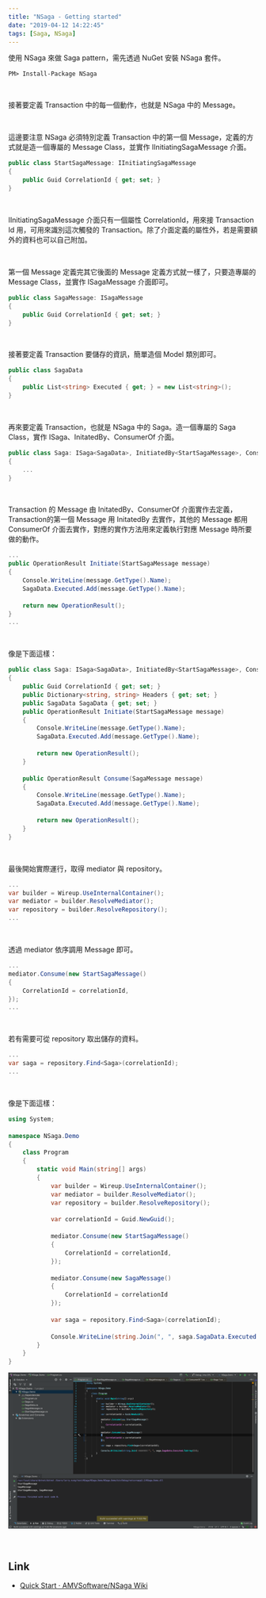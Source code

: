 ```yaml
---
title: "NSaga - Getting started"
date: "2019-04-12 14:22:45"
tags: [Saga, NSaga]
---
```



使用 NSaga 來做 Saga pattern，需先透過 NuGet 安裝 NSaga 套件。  

<!-- More -->

    PM> Install-Package NSaga

<br/>


接著要定義 Transaction 中的每一個動作，也就是 NSaga 中的 Message。  

<br/>


這邊要注意 NSaga 必須特別定義 Transaction 中的第一個 Message，定義的方式就是造一個專屬的 Message Class，並實作 IInitiatingSagaMessage 介面。  

```C#
public class StartSagaMessage: IInitiatingSagaMessage
{
    public Guid CorrelationId { get; set; }
}
```

<br/>

IInitiatingSagaMessage 介面只有一個屬性 CorrelationId，用來接 Transaction Id 用，可用來識別這次觸發的 Transaction。除了介面定義的屬性外，若是需要額外的資料也可以自己附加。  

<br/>   


第一個 Message 定義完其它後面的 Message 定義方式就一樣了，只要造專屬的 Message Class，並實作 ISagaMessage 介面即可。   

```C#
public class SagaMessage: ISagaMessage
{
    public Guid CorrelationId { get; set; }
}
```

<br/>


接著要定義 Transaction 要儲存的資訊，簡單造個 Model 類別即可。  

```C#
public class SagaData
{
    public List<string> Executed { get; } = new List<string>();
}
```

<br/>


再來要定義 Transaction，也就是 NSaga 中的 Saga。造一個專屬的 Saga Class，實作 ISaga<T>、InitatedBy<T>、ConsumerOf<T> 介面。  

```C#
public class Saga: ISaga<SagaData>, InitiatedBy<StartSagaMessage>, ConsumerOf<SagaMessage>
{
    ...
}
```

<br/>


Transaction 的 Message 由 InitatedBy<T>、ConsumerOf<T> 介面實作去定義，Transaction的第一個 Message 用 InitatedBy<T> 去實作，其他的 Message 都用 ConsumerOf<T> 介面去實作，對應的實作方法用來定義執行對應 Message 時所要做的動作。  

```C#
...
public OperationResult Initiate(StartSagaMessage message)
{
    Console.WriteLine(message.GetType().Name);
    SagaData.Executed.Add(message.GetType().Name);

    return new OperationResult();
}
...
```

<br/>


像是下面這樣：  

```C#
public class Saga: ISaga<SagaData>, InitiatedBy<StartSagaMessage>, ConsumerOf<SagaMessage>
{
    public Guid CorrelationId { get; set; }
    public Dictionary<string, string> Headers { get; set; }
    public SagaData SagaData { get; set; }
    public OperationResult Initiate(StartSagaMessage message)
    {
        Console.WriteLine(message.GetType().Name);
        SagaData.Executed.Add(message.GetType().Name);

        return new OperationResult(); 
    }

    public OperationResult Consume(SagaMessage message)
    {
        Console.WriteLine(message.GetType().Name);
        SagaData.Executed.Add(message.GetType().Name);
        
        return new OperationResult(); 
    }
}
```

<br/>


最後開始實際運行，取得 mediator 與 repository。  

```C#
...
var builder = Wireup.UseInternalContainer();
var mediator = builder.ResolveMediator();
var repository = builder.ResolveRepository();
...
```

<br/>


透過 mediator 依序調用 Message 即可。  

```C#
...
mediator.Consume(new StartSagaMessage()
{
    CorrelationId = correlationId,
});
...
```

<br/>


若有需要可從 repository 取出儲存的資料。  

```C#
...
var saga = repository.Find<Saga>(correlationId);
...
```

<br/>


像是下面這樣：  

```C#
using System;

namespace NSaga.Demo
{
    class Program
    {
        static void Main(string[] args)
        {
            var builder = Wireup.UseInternalContainer();
            var mediator = builder.ResolveMediator();
            var repository = builder.ResolveRepository();
            
            var correlationId = Guid.NewGuid();

            mediator.Consume(new StartSagaMessage()
            {
                CorrelationId = correlationId,
            });

            mediator.Consume(new SagaMessage()
            {
                CorrelationId = correlationId
            });

            var saga = repository.Find<Saga>(correlationId);

            Console.WriteLine(string.Join(", ", saga.SagaData.Executed.ToArray()));
        }
    }
}
```

![1.png](1.png)

<br/>


Link
----
* [Quick Start · AMVSoftware/NSaga Wiki](https://github.com/AMVSoftware/NSaga/wiki/Quick-Start)
